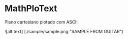 MathPloText
=======

Plano cartesiano plotado com ASCII


![alt text] (./sample/sample.png "SAMPLE FROM GUITAR")
